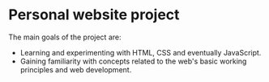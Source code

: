 # Personal website project  

The main goals of the project are:
- Learning and experimenting with HTML, CSS and eventually JavaScript.
- Gaining familiarity with concepts related to the web's basic working principles and web development.
